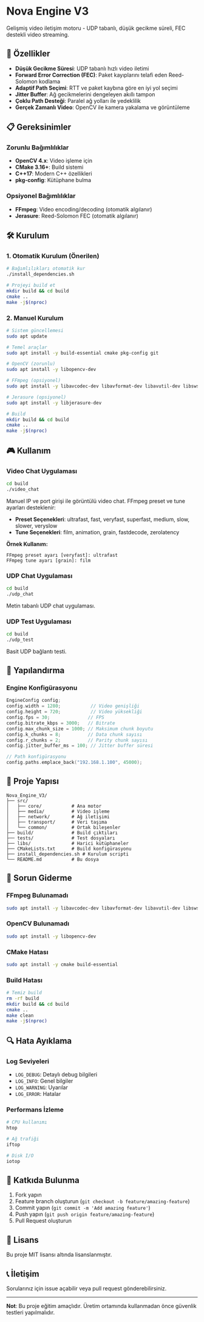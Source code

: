# Nova Engine V3

Gelişmiş video iletişim motoru - UDP tabanlı, düşük gecikme süreli, FEC destekli video streaming.

## 🚀 Özellikler

- **Düşük Gecikme Süresi**: UDP tabanlı hızlı video iletimi
- **Forward Error Correction (FEC)**: Paket kayıplarını telafi eden Reed-Solomon kodlama
- **Adaptif Path Seçimi**: RTT ve paket kaybına göre en iyi yol seçimi
- **Jitter Buffer**: Ağ gecikmelerini dengeleyen akıllı tampon
- **Çoklu Path Desteği**: Paralel ağ yolları ile yedeklilik
- **Gerçek Zamanlı Video**: OpenCV ile kamera yakalama ve görüntüleme

## 📋 Gereksinimler

### Zorunlu Bağımlılıklar
- **OpenCV 4.x**: Video işleme için
- **CMake 3.16+**: Build sistemi
- **C++17**: Modern C++ özellikleri
- **pkg-config**: Kütüphane bulma

### Opsiyonel Bağımlılıklar
- **FFmpeg**: Video encoding/decoding (otomatik algılanır)
- **Jerasure**: Reed-Solomon FEC (otomatik algılanır)

## 🛠️ Kurulum

### 1. Otomatik Kurulum (Önerilen)

```bash
# Bağımlılıkları otomatik kur
./install_dependencies.sh

# Projeyi build et
mkdir build && cd build
cmake ..
make -j$(nproc)
```

### 2. Manuel Kurulum

```bash
# Sistem güncellemesi
sudo apt update

# Temel araçlar
sudo apt install -y build-essential cmake pkg-config git

# OpenCV (zorunlu)
sudo apt install -y libopencv-dev

# FFmpeg (opsiyonel)
sudo apt install -y libavcodec-dev libavformat-dev libavutil-dev libswscale-dev

# Jerasure (opsiyonel)
sudo apt install -y libjerasure-dev

# Build
mkdir build && cd build
cmake ..
make -j$(nproc)
```

## 🎮 Kullanım

### Video Chat Uygulaması

```bash
cd build
./video_chat
```

Manuel IP ve port girişi ile görüntülü video chat. FFmpeg preset ve tune ayarları desteklenir:

- **Preset Seçenekleri**: ultrafast, fast, veryfast, superfast, medium, slow, slower, veryslow
- **Tune Seçenekleri**: film, animation, grain, fastdecode, zerolatency

**Örnek Kullanım:**
```
FFmpeg preset ayarı [veryfast]: ultrafast
FFmpeg tune ayarı [grain]: film
```

### UDP Chat Uygulaması

```bash
cd build
./udp_chat
```

Metin tabanlı UDP chat uygulaması.

### UDP Test Uygulaması

```bash
cd build
./udp_test
```

Basit UDP bağlantı testi.

## 🔧 Yapılandırma

### Engine Konfigürasyonu

```cpp
EngineConfig config;
config.width = 1280;           // Video genişliği
config.height = 720;           // Video yüksekliği
config.fps = 30;              // FPS
config.bitrate_kbps = 3000;   // Bitrate
config.max_chunk_size = 1000; // Maksimum chunk boyutu
config.k_chunks = 8;          // Data chunk sayısı
config.r_chunks = 2;          // Parity chunk sayısı
config.jitter_buffer_ms = 100; // Jitter buffer süresi

// Path konfigürasyonu
config.paths.emplace_back("192.168.1.100", 45000);
```

## 📁 Proje Yapısı

```
Nova_Engine_V3/
├── src/
│   ├── core/           # Ana motor
│   ├── media/          # Video işleme
│   ├── network/        # Ağ iletişimi
│   ├── transport/      # Veri taşıma
│   └── common/         # Ortak bileşenler
├── build/              # Build çıktıları
├── tests/              # Test dosyaları
├── libs/               # Harici kütüphaneler
├── CMakeLists.txt      # Build konfigürasyonu
├── install_dependencies.sh # Kurulum scripti
└── README.md           # Bu dosya
```

## 🐛 Sorun Giderme

### FFmpeg Bulunamadı
```bash
sudo apt install -y libavcodec-dev libavformat-dev libavutil-dev libswscale-dev
```

### OpenCV Bulunamadı
```bash
sudo apt install -y libopencv-dev
```

### CMake Hatası
```bash
sudo apt install -y cmake build-essential
```

### Build Hatası
```bash
# Temiz build
rm -rf build
mkdir build && cd build
cmake ..
make clean
make -j$(nproc)
```

## 🔍 Hata Ayıklama

### Log Seviyeleri
- `LOG_DEBUG`: Detaylı debug bilgileri
- `LOG_INFO`: Genel bilgiler
- `LOG_WARNING`: Uyarılar
- `LOG_ERROR`: Hatalar

### Performans İzleme
```bash
# CPU kullanımı
htop

# Ağ trafiği
iftop

# Disk I/O
iotop
```

## 🤝 Katkıda Bulunma

1. Fork yapın
2. Feature branch oluşturun (`git checkout -b feature/amazing-feature`)
3. Commit yapın (`git commit -m 'Add amazing feature'`)
4. Push yapın (`git push origin feature/amazing-feature`)
5. Pull Request oluşturun

## 📄 Lisans

Bu proje MIT lisansı altında lisanslanmıştır.

## 📞 İletişim

Sorularınız için issue açabilir veya pull request gönderebilirsiniz.

---

**Not**: Bu proje eğitim amaçlıdır. Üretim ortamında kullanmadan önce güvenlik testleri yapılmalıdır.
